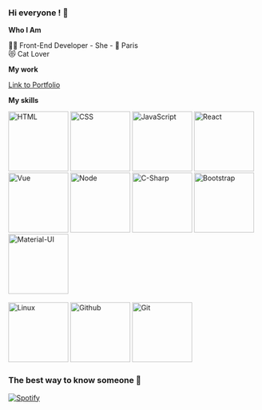 ### Hi everyone ! :unicorn:

**Who I Am**  

👩‍💻 Front-End Developer - She - 
📍 Paris  
😻 Cat Lover  

**My work**  

[Link to Portfolio](https://ilianadagnicourt.github.io/Portefolio/)

**My skills**  

<img src="https://i.goopics.net/85h4y3.png" alt="HTML" width="120" />
<img src="https://i.goopics.net/1xb8lx.png" alt="CSS"  width="120" />
<img src="https://i.goopics.net/rgyfw4.png" alt="JavaScript"  width="120" />
<img src="https://i.goopics.net/9ahfe7.png" alt="React"  width="120" />
<img src="https://i.goopics.net/akebfe.png" alt="Vue"  width="120" />
<img src="https://i.goopics.net/qcbcm3.png" alt="Node"  width="120" />
<img src="https://i.goopics.net/cufqh9.png" alt="C-Sharp"  width="120" />
<img src="https://i.goopics.net/3f7xu9.png" alt="Bootstrap"  width="120" />
<img src="https://i.goopics.net/hm25o4.png" alt="Material-UI"  width="120" />
<br />
<br />
<img src="https://i.goopics.net/5dp8hc.png" alt="Linux"  width="120" />
<img src="https://i.goopics.net/r4jn5f.png" alt="Github"  width="120" />
<img src="https://i.goopics.net/ghmgf6.png" alt="Git"  width="120" />


### The best way to know someone :musical_score:
[![Spotify](https://novatorem-1dib-ilianadagnicourt.vercel.app/api/spotify)](https://open.spotify.com/user/fd0ad6bd7aa54f6281dcf5b81c7f4649)